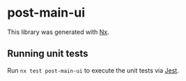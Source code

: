 # post-main-ui

This library was generated with [Nx](https://nx.dev).

## Running unit tests

Run `nx test post-main-ui` to execute the unit tests via [Jest](https://jestjs.io).

